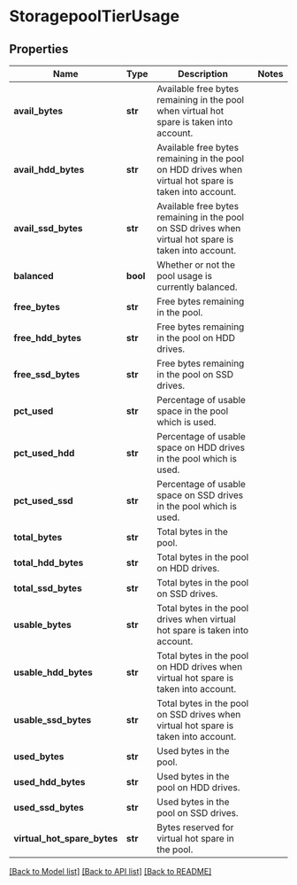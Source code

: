 # StoragepoolTierUsage

## Properties
Name | Type | Description | Notes
------------ | ------------- | ------------- | -------------
**avail_bytes** | **str** | Available free bytes remaining in the pool when virtual hot spare is taken into account. | 
**avail_hdd_bytes** | **str** | Available free bytes remaining in the pool on HDD drives when virtual hot spare is taken into account. | 
**avail_ssd_bytes** | **str** | Available free bytes remaining in the pool on SSD drives when virtual hot spare is taken into account. | 
**balanced** | **bool** | Whether or not the pool usage is currently balanced. | 
**free_bytes** | **str** | Free bytes remaining in the pool. | 
**free_hdd_bytes** | **str** | Free bytes remaining in the pool on HDD drives. | 
**free_ssd_bytes** | **str** | Free bytes remaining in the pool on SSD drives. | 
**pct_used** | **str** | Percentage of usable space in the pool which is used. | 
**pct_used_hdd** | **str** | Percentage of usable space on HDD drives in the pool which is used. | 
**pct_used_ssd** | **str** | Percentage of usable space on SSD drives in the pool which is used. | 
**total_bytes** | **str** | Total bytes in the pool. | 
**total_hdd_bytes** | **str** | Total bytes in the pool on HDD drives. | 
**total_ssd_bytes** | **str** | Total bytes in the pool on SSD drives. | 
**usable_bytes** | **str** | Total bytes in the pool drives when virtual hot spare is taken into account. | 
**usable_hdd_bytes** | **str** | Total bytes in the pool on HDD drives when virtual hot spare is taken into account. | 
**usable_ssd_bytes** | **str** | Total bytes in the pool on SSD drives when virtual hot spare is taken into account. | 
**used_bytes** | **str** | Used bytes in the pool. | 
**used_hdd_bytes** | **str** | Used bytes in the pool on HDD drives. | 
**used_ssd_bytes** | **str** | Used bytes in the pool on SSD drives. | 
**virtual_hot_spare_bytes** | **str** | Bytes reserved for virtual hot spare in the pool. | 

[[Back to Model list]](../README.md#documentation-for-models) [[Back to API list]](../README.md#documentation-for-api-endpoints) [[Back to README]](../README.md)


